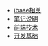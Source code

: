 <!-- *  [UI网后台管理](http://192.168.10.9:3002/operation/#/)-->
<!-- * [全部目录](/)-->
* [ibase相关](ibase/)
* [笔记说明](笔记说明/)
* [前端技术](/前端技术/)
* [开发基础](/开发基础/)
<!-- * [设计模式](/DesignMode/) -->
